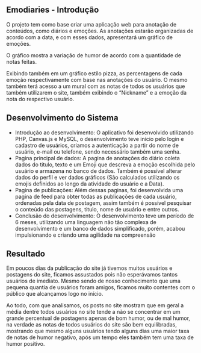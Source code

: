 ## Emodiaries - Introdução
<p>  O projeto tem como base criar uma aplicação web para anotação de conteúdos,
como diários e emoções. As anotações estarão organizadas de acordo com a data, e
com esses dados, apresentará um gráfico de emoções.</p>
<p>
    O gráfico mostra a variação de humor de acordo com a quantidade de notas
feitas.</p>
<p>
    Exibindo também em um gráfico estilo pizza, as percentagens de cada emoção
respectivamente com base nas anotações do usuário.
  O mesmo também terá acesso a um mural com as notas de todos os usuários que
também utilizarem o site, também exibindo o “Nickname” e a emoção da nota do
respectivo usuário.</p>

## Desenvolvimento do Sistema
- Introdução ao desenvolvimento:
O aplicativo foi desenvolvido utilizando PHP, Canvas.js e MySQL, o desenvolvimento
teve início pelo login e cadastro de usuários, criamos a autenticação a partir do nome de
usuário, e-mail ou telefone, sendo necessário também uma senha.
- Pagina principal de dados:
A pagina de anotações do diário coleta dados do titulo, texto e um Emoji que descreva a
emoção escolhida pelo usuário e armazena no banco de dados. Também é possível
alterar dados do perfil e ver dados gráficos (São calculados utilizando os emojis definidos
ao longo da atividade do usuário e a Data).
- Pagina de publicações:
Além dessas paginas, foi desenvolvida uma pagina de feed para obter todas as
publicações de cada usuário, ordenadas pela data de postagem, assim também é
possível pesquisar o conteúdo das postagens, titulo, nome de usuário e entre outros.
- Conclusão do desenvolvimento:
O desenvolvimento teve um período de 6 meses, utilizando uma linguagem não
tão complexa de desenvolvimento e um banco de dados simplificado, porém, acabou
impulsionando e criando uma agilidade na compreensão


## Resultado
<p>
  Em poucos dias da publicação do site já tivemos muitos usuários e postagens do
site, ficamos assustados pois não esperávamos tantos usuários de imediato. Mesmo
sendo de nosso conhecimento que uma pequena quantia de usuários foram amigos,
ficamos muito contentes com o público que alcançamos logo no início.</p>
   <p>
  Ao todo, com que analisamos, os posts no site mostram que em geral a média
dentre todos usuários no site tende a não se concentrar em um grande percentual de
postagens apenas de bom humor, ou de mal humor, na verdade as notas de todos
usuários do site são bem equilibradas, mostrando que mesmo alguns usuários tendo
alguns dias uma maior taxa de notas de humor negativo, após um tempo eles também
tem uma taxa de humor positivo.
</p>

